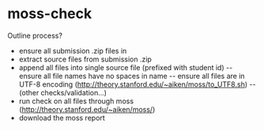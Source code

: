 # moss-check

Outline process?
- ensure all submission .zip files in 
- extract source files from submission .zip
- append all files into single source file (prefixed with student id)
  -- ensure all file names have no spaces in name
  -- ensure all files are in UTF-8 encoding (http://theory.stanford.edu/~aiken/moss/to_UTF8.sh)
  -- (other checks/validation...)
- run check on all files through moss (http://theory.stanford.edu/~aiken/moss/)
- download the moss report
